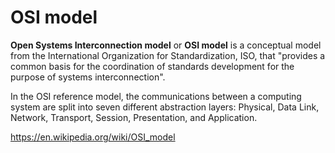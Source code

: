 # OSI model

**Open Systems Interconnection model** or **OSI model** is a conceptual model from the International Organization for Standardization, ISO, that "provides a common basis for the coordination of standards development for the purpose of systems interconnection".

In the OSI reference model, the communications between a computing system are split into seven different abstraction layers: Physical, Data Link, Network, Transport, Session, Presentation, and Application.

<https://en.wikipedia.org/wiki/OSI_model>
